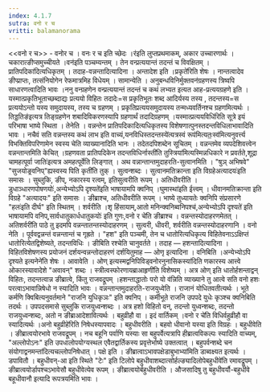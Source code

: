 ```yaml
---
index: 4.1.7
sutra: वनो र च
vritti: balamanorama
---
```


<<वनो र च>> - वनोर च । वनः र च इति च्छेदः ।र॑इति लुप्तप्रथमाकम्, अकार उच्चारणार्थः । चकारात्ङीप्समुच्चीयते ।वन॑इति पञ्चम्यन्तम् । तेन वन्प्रत्ययान्तं तदन्तं च विवक्षितम् ।प्रातिपदिका॑दित्यधिकृतम् । तदाह-वन्नन्तादित्यादिना । अन्तादेश इति ।प्रकृते॑रिति शेषः । नान्तत्वादेव ङीप्प्राप्तः, तत्संनियोगेन रेफमात्रमिह विधेयम् । सामान्येति । अनुबन्धविनिर्मुक्तवन॑ग्रहणस्य त्रिष्वपि साधारणत्वादिति भावः ।ननु वन्ग्रहणेन वन्प्रत्ययान्तं तदन्तं च कथं लभ्यत इत्यत आह-प्रत्ययग्रहणे इति । यस्मात्प्रकृतिभूताच्छब्दाद्यः प्रत्ययो विहितः तदादेः=स प्रकृतिभूतः शब्द आदिर्यस्य तस्य , तदन्तस्य=स प्रत्ययोऽन्तो यस्य समुदायस्य, तस्य च ग्रहणम् । प्रकृतिप्रत्ययसमुदायस्य तन्मध्यवर्तिनश्च ग्रहणमित्यर्थः ।तिड्डतिङ॑इत्यत्र तिङ्ग्रहणेन शबादिविकरणस्यापि ग्रहणार्थं तदादिग्रहणम् ।यस्मात्प्रत्ययविधि॑रिति सूत्रे इयं परिभाषा भाष्ये स्थिता । तेनेति । वन्नन्तेन प्रातिपदिकादित्यधिकृतस्य विशेषणात्पुनस्तदन्तविधिलाभावादिति भावः । नचैवं सति वन्नन्तस्य कथं लाभ इति वाच्यं,यनविधिस्तदन्तस्ये॑त्यत्रस्वं रूप॑मित्यतः॒स्व॑मित्यनुवर्त्त्य विभक्तिविपरिणामेन स्वस्य चेति व्याख्यानादिति भानः । तदेतदपिशब्देन सूचितम् । वन्नन्तमेव व्यपदेशिवत्त्वेन वन्नन्तान्तमिति केचित् ।ग्रहणवता प्रातिपदिकेन तदन्तविधिर्नास्ती॑ति तुस्त्रिया॑मित्यस्मिन्नधिकारे न प्रवर्तते,शूद्रा चामहत्पूर्वा जातिः॑इत्यत्र अमहत्पूर्वेति लिङ्गात् । अथ वन्नान्तान्तमुदाहरति-सुत्वानमिति । "षुञ् अभिषवे" "सुजयोङ्र्वनिप्"ह्यस्वस्य पिति कृती॑ति तुक् । सुत्वन्शब्दः । सुत्वानमतिक्रान्ता इति विग्रहेअत्यादयः॑इति समासः । सुब्लुकि, ङीप्, नकारस्य रत्वम्, इतिसुत्वरीति रूपम् । अतिधीवरीति ।डुधाञ्धारणपोषणयोः॑,अन्येभ्योऽपि दृश्यते॑इति भाषायामपि क्वनिप् ।घुमास्था॑इति ईत्त्वम् । धीवानमतिक्रान्ता इति विग्रहे "अत्यादयः" इति समासः । ङीब्राश्च, अतिधीवरीति रूपम् । भाष्ये तुध्यायतेः क्वनिपि संप्रसारणे "हलः॑इति दीर्घ" इति स्थितम् । शर्वरीति ।शृ हिंसायाम्,आतो मनिन्क्वनिब्वनिपश्च॑,अन्येभ्योऽपि दृश्यते॑ इति भाषायामपि वनिप्,सार्वधातुकार्धधातुकयोः॑ इति गुणः,वनो र चे॑ति ङीब्राश्च । वन्नन्तस्योदाहरणमेतत् ।अतिशर्वरी॑ति पाठे तु इदमपि वन्नन्तातन्तस्योदाहरणम् । सुत्वरी, धीवरी, शर्वरीति वन्नन्तस्योदाहरणानि । वनो नेति । पूर्ववद्वन्नन्तं वन्नन्तान्तं च गृह्रते । "हश" इति पञ्चमी, तेन च धातोरित्यधिकृत्य विहितेवनाऽ‌ऽक्षिप्तं धातोरित्येतद्विशेष्यते, तदन्तविधिः । ङीबिति रश्चेति चानुवर्तते । तदाह — हशन्तादित्यादिना । विहितविशेषणस्य प्रयोजनं दर्शयन्वन्नन्तोदाहरणं दर्शयितुमाह — ओणृ इत्यादिना । वनिबिति ।अन्येभ्योऽपि दृश्यते इत्यनेने॑ति शेषः । आवावेति । ओण् इत्यस्मद्वनिपिविड्वनोरनुनासिकस्या॑दिति णकारस्य आत्त्वे ओकारस्यावादेशे "अवावन्" शब्दः । स्त्रीत्वस्फोरणायब्राआहृणी॑ति विशेष्यम् । अत्र ओण् इति धातोर्हशन्ताद्वन् विहितः, तदन्तत्वान्न ङीब्रात्वे, किंतु राजवद्रूपम् ।हशन्ताद्धातोः परो यो व॑न्निति व्याख्याने तु आत्वे सति वनो हशः परत्वाऽभावान्निषेधो न स्यादिति भावः । वन्नन्तान्तमुदाहरति-राजयुध्वेति । राजानं योधितवतीत्यर्थः । भूते कर्मणि क्विबित्यनुवर्तमाने "राजनि युधिकृञः" इति क्वनिप् । कर्मीभूते राजनि उपपदे युधेः कृञ्श्च क्वनिबिति तदर्थः । उपपदसमासे सुब्लुकि राजयुध्वन्शब्दः । अत्र हशो विहितो वन्, तदन्तो युध्वन्शब्दः, तदन्तो राजयुध्वन्शब्दः, अतो न ङीब्राआदेशावित्यर्थः । बहुव्रीहौ वा । इदं वार्तिकम् ।वनो र चे॑ति विधिर्वहुव्रीहौ वा स्यादित्यर्थः ।अनो बहुव्रीहे॑रिति निषेधस्यापवादः । बहुधीवरीति । बहवो धीवानो यस्या इति विग्रहः । बहुधीवेति । ङीब्रात्वयोरभावे राजवद्रूपम् । नच बहूनि पर्वाणि यस्याः सा बहुपर्वेत्यत्रापि हीब्रात्वविकल्पः स्यादिति वाच्यम्, "अल्लोपोऽनः" इति उपधालोपयोग्यस्थल एवैतद्वार्तिकस्य प्रवृत्तेर्भाष्ये उक्तत्वात् । बहुपर्वन्शब्दे चन संयोगाद्वनमन्ता॑दित्यचल्लोपनिषेधात् । पक्षे इति । ङीब्रात्वाऽभावपक्षेडाबुभाभ्या॑मिति डाब्वक्ष्यत इत्यर्थः । डपावितौ । बहुधीवन्-आ इति स्थिते "टेः" इति टिलोपे बहुधीवाशब्दात्सोर्हल्ङ्यादिलोपेबहुधीवे॑ति रमावद्रूपम् । ङीब्रात्वयोर्डापश्चऽभावेसौ बहुधीवेत्येव रूपम् । ङीब्रात्वयोर्बहुधीवरीति । औजसादिषु तु बहुधीवर्यौ-बहुधीवे बहूधीवानौ इत्यादि रूपत्रयमिति भावः ।